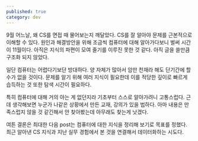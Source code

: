 ```yaml
---
published: true
category: dev
---
```

9월 어느날, 왜 CS를 면접 때 물어보는지 깨달았다. CS를 잘 알아야 문제를 근본적으로 이해할 수 있다. 
원인과 해결방안을 위해 조금씩 컴퓨터에 대해 알아가다보니 벌써 시간이 11월이다.
아직은 지식의 파편이 모여 줄기를 이루진 못한 것 같다. 아직 글을 쓸만큼 구조화 되지 않았다.

일단 컴퓨터는 어렵다기보단 방대하다. 양 자체가 많아서 암만 천재라 해도 단기간에 할 수가 없을 것이다.
문제를 알기 위해 여러 지식이 필요한데 이를 적당한 깊이로 빠르게 습득하는 것 또한 탐색 시간이 필요하다.

특히 컴퓨터에 대해 거의 아는 게 없던지라 기초부터 스스로 알아가려니 고통스럽다. 
근데 생각해보면 누군가 나같은 상황에서 만든 교재, 강의가 있을 법하다. 아마 내용은 만족스럽지 않을 것 같긴해서 안 찾아봤는데 아무래도 찾는게 낫겠다.

여튼 결론은 최대한 다음 post는 컴퓨터에 대한 지식을 정리해 보기로 목표를 정했다.
최근 알아낸 CS 지식과 지난 실무 경험에서 본 것을 연결해서 데이터화하는 시도다. 
